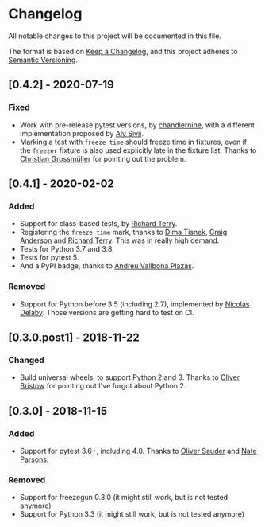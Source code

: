 # Changelog
All notable changes to this project will be documented in this file.

The format is based on [Keep a Changelog](https://keepachangelog.com/en/1.0.0/),
and this project adheres to [Semantic Versioning](https://semver.org/spec/v2.0.0.html).

## [0.4.2] - 2020-07-19
### Fixed
- Work with pre-release pytest versions, by [chandlernine](https://github.com/chandlernine), with a different implementation proposed by [Aly Sivji](https://github.com/alysivji).
- Marking a test with `freeze_time` should freeze time in fixtures, even if the `freezer` fixture is also used explicitly late in the fixture list. Thanks to [Christian Grossmüller](https://github.com/chgad) for pointing out the problem.

## [0.4.1] - 2020-02-02
### Added
- Support for class-based tests, by [Richard Terry](https://github.com/radiac).
- Registering the `freeze_time` mark, thanks to [Dima Tisnek](https://github.com/dimaqq), [Craig Anderson](https://github.com/craiga) and [Richard Terry](https://github.com/radiac). This was in really high demand. 
- Tests for Python 3.7 and 3.8.
- Tests for pytest 5.
- And a PyPI badge, thanks to [Andreu Vallbona Plazas](https://github.com/avallbona).

### Removed
- Support for Python before 3.5 (including 2.7), implemented by [Nicolas Delaby](https://github.com/ticosax).
  Those versions are getting hard to test on CI.

## [0.3.0.post1] - 2018-11-22
### Changed
- Build universal wheels, to support Python 2 and 3. Thanks to [Oliver Bristow](https://github.com/Code0x58) for pointing out I've forgot about Python 2.

## [0.3.0] - 2018-11-15
### Added
- Support for pytest 3.6+, including 4.0. Thanks to [Oliver Sauder](https://github.com/sliverc) and [Nate Parsons](https://github.com/nsp).

### Removed
- Support for freezegun 0.3.0 (it might still work, but is not tested anymore)
- Support for Python 3.3 (it might still work, but is not tested anymore)
